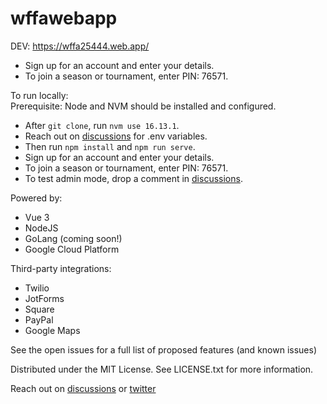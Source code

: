 # wffawebapp

DEV: https://wffa25444.web.app/

- Sign up for an account and enter your details.
- To join a season or tournament, enter PIN: 76571.

To run locally:
<br />
Prerequisite: Node and NVM should be installed and configured.

- After `git clone`, run `nvm use 16.13.1`.
- Reach out on [discussions](https://github.com/abhinavjonnada82/wffawebapp/discussions/59) for .env variables.
- Then run `npm install` and `npm run serve`.
- Sign up for an account and enter your details.
- To join a season or tournament, enter PIN: 76571.
- To test admin mode, drop a comment in [discussions](https://github.com/abhinavjonnada82/wffawebapp/discussions/59).

Powered by:
- Vue 3
- NodeJS
- GoLang (coming soon!)
- Google Cloud Platform

Third-party integrations:
- Twilio
- JotForms
- Square
- PayPal
- Google Maps

See the open issues for a full list of proposed features (and known issues)

Distributed under the MIT License. See LICENSE.txt for more information.

Reach out on [discussions](https://github.com/abhinavjonnada82/wffawebapp/discussions/59) or [twitter](https://twitter.com/ajon82)
